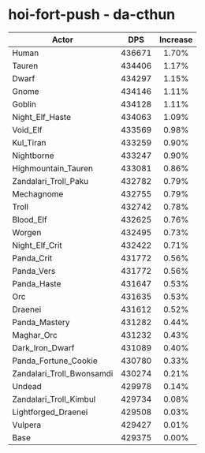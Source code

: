 # hoi-fort-push - da-cthun
| Actor | DPS | Increase |
|---|:---:|:---:|
|Human|436671|1.70%|
|Tauren|434406|1.17%|
|Dwarf|434297|1.15%|
|Gnome|434146|1.11%|
|Goblin|434128|1.11%|
|Night_Elf_Haste|434063|1.09%|
|Void_Elf|433569|0.98%|
|Kul_Tiran|433259|0.90%|
|Nightborne|433247|0.90%|
|Highmountain_Tauren|433081|0.86%|
|Zandalari_Troll_Paku|432782|0.79%|
|Mechagnome|432755|0.79%|
|Troll|432742|0.78%|
|Blood_Elf|432625|0.76%|
|Worgen|432495|0.73%|
|Night_Elf_Crit|432422|0.71%|
|Panda_Crit|431772|0.56%|
|Panda_Vers|431772|0.56%|
|Panda_Haste|431647|0.53%|
|Orc|431635|0.53%|
|Draenei|431612|0.52%|
|Panda_Mastery|431282|0.44%|
|Maghar_Orc|431232|0.43%|
|Dark_Iron_Dwarf|431089|0.40%|
|Panda_Fortune_Cookie|430780|0.33%|
|Zandalari_Troll_Bwonsamdi|430274|0.21%|
|Undead|429978|0.14%|
|Zandalari_Troll_Kimbul|429734|0.08%|
|Lightforged_Draenei|429508|0.03%|
|Vulpera|429427|0.01%|
|Base|429375|0.00%|
